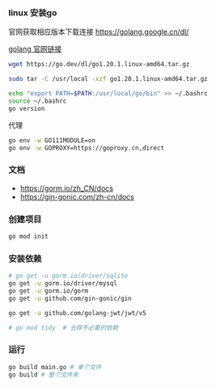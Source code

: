 ### linux 安装go

官网获取相应版本下载连接 https://golang.google.cn/dl/

[golang 官网链接](https://golang.google.cn/)

```bash
wget https://go.dev/dl/go1.20.1.linux-amd64.tar.gz

sudo tar -C /usr/local -xzf go1.20.1.linux-amd64.tar.gz

echo "export PATH=$PATH:/usr/local/go/bin" >> ~/.bashrc
source ~/.bashrc
go version
```

代理
```bash
go env -w GO111MODULE=on
go env -w GOPROXY=https://goproxy.cn,direct
```

### 文档
- https://gorm.io/zh_CN/docs
- https://gin-gonic.com/zh-cn/docs

### 创建项目
```bash
go mod init
```

### 安装依赖
```bash
# go get -u gorm.io/driver/sqlite
go get -u gorm.io/driver/mysql
go get -u gorm.io/gorm
go get -u github.com/gin-gonic/gin

go get -u github.com/golang-jwt/jwt/v5

# go mod tidy  # 去除不必要的依赖
```

### 运行
```bash
go build main.go # 单个文件
go build # 整个文件夹
```